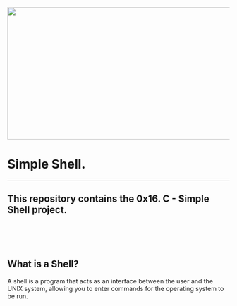 <html>
<head>
</head>
<body>
<img src = "https://blog.holbertonschool.com/wp-content/uploads/2019/04/instagram_feed180.jpg"width = "800"  height = "300">
<h1>Simple Shell.</h1>
<hr>
<h2>This repository contains the 0x16. C - Simple Shell project.</h2>
<br><br><br>
<h2><strong>What is a Shell?</strong></h2>
<p>A shell is a program that acts as an interface between the user and the UNIX
 system, allowing you to enter commands for the operating system to be run.</p>
</body>
</html>
